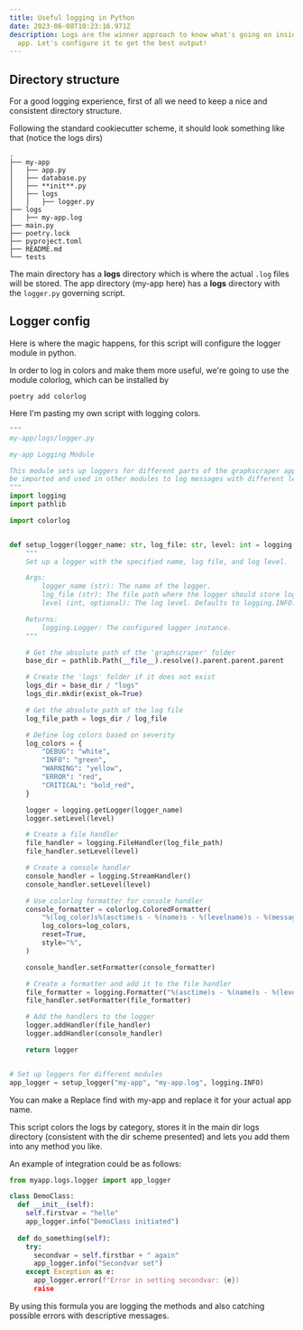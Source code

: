 ```yaml
---
title: Useful logging in Python
date: 2023-06-08T10:23:16.971Z
description: Logs are the winner approach to know what's going on inside your
  app. Let's configure it to get the best output!
---
```

## D﻿irectory structure

F﻿or a good logging experience, first of all we need to keep a nice and consistent directory structure.

F﻿ollowing the standard cookiecutter scheme, it should look something like that (notice the logs dirs)

```shell
.
├── my-app
│   ├── app.py
│   ├── database.py
│   ├── **init**.py
│   ├── logs
│   │   ├── logger.py
├── logs
│   ├── my-app.log
├── main.py
├── poetry.lock
├── pyproject.toml
├── README.md
└── tests
```

T﻿he main directory has a **logs** directory which is where the actual `.log` files will be stored.
T﻿he app directory (my-app here) has a **logs** directory with the `logger.py` governing script.

## Logger config

H﻿ere is where the magic happens, for this script will configure the logger module in python.

I﻿n order to log in colors and make them more useful, we're going to use the module colorlog, which can be installed by

```shell
poetry add colorlog
```

H﻿ere I'm pasting my own script with logging colors.

```python
"""
my-app/logs/logger.py

my-app Logging Module

This module sets up loggers for different parts of the graphscraper app. The loggers can
be imported and used in other modules to log messages with different levels of severity.
"""
import logging
import pathlib

import colorlog


def setup_logger(logger_name: str, log_file: str, level: int = logging.INFO) -> logging.Logger:
    """
    Set up a logger with the specified name, log file, and log level.

    Args:
        logger_name (str): The name of the logger.
        log_file (str): The file path where the logger should store logs.
        level (int, optional): The log level. Defaults to logging.INFO.

    Returns:
        logging.Logger: The configured logger instance.
    """

    # Get the absolute path of the 'graphscraper' folder
    base_dir = pathlib.Path(__file__).resolve().parent.parent.parent

    # Create the 'logs' folder if it does not exist
    logs_dir = base_dir / "logs"
    logs_dir.mkdir(exist_ok=True)

    # Get the absolute path of the log file
    log_file_path = logs_dir / log_file

    # Define log colors based on severity
    log_colors = {
        "DEBUG": "white",
        "INFO": "green",
        "WARNING": "yellow",
        "ERROR": "red",
        "CRITICAL": "bold_red",
    }

    logger = logging.getLogger(logger_name)
    logger.setLevel(level)

    # Create a file handler
    file_handler = logging.FileHandler(log_file_path)
    file_handler.setLevel(level)

    # Create a console handler
    console_handler = logging.StreamHandler()
    console_handler.setLevel(level)

    # Use colorlog formatter for console handler
    console_formatter = colorlog.ColoredFormatter(
        "%(log_color)s%(asctime)s - %(name)s - %(levelname)s - %(message)s",
        log_colors=log_colors,
        reset=True,
        style="%",
    )

    console_handler.setFormatter(console_formatter)

    # Create a formatter and add it to the file handler
    file_formatter = logging.Formatter("%(asctime)s - %(name)s - %(levelname)s - %(message)s")
    file_handler.setFormatter(file_formatter)

    # Add the handlers to the logger
    logger.addHandler(file_handler)
    logger.addHandler(console_handler)

    return logger


# Set up loggers for different modules
app_logger = setup_logger("my-app", "my-app.log", logging.INFO)

```

Y﻿ou can make a Replace find with my-app and replace it for your actual app name.

T﻿his script colors the logs by category, stores it in the main dir logs directory (consistent with the dir scheme presented) and lets you add them into any method you like. 

A﻿n example of integration could be as follows:

```python
from myapp.logs.logger import app_logger

class DemoClass:
  def __init__(self):
    self.firstvar = "hello"
    app_logger.info("DemoClass initiated")
  
  def do_something(self):
    try:
      secondvar = self.firstbar + " again"
      app_logger.info("Secondvar set")
    except Exception as e:
      app_logger.error(f"Error in setting secondvar: {e})
      raise
```

B﻿y using this formula you are logging the methods and also catching possible errors with descriptive messages.